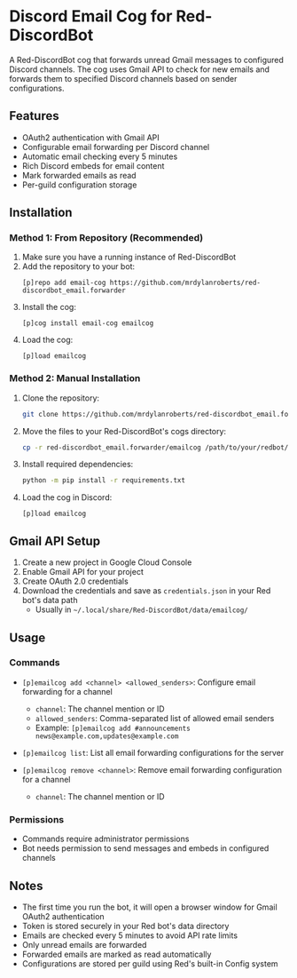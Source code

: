 # Discord Email Cog for Red-DiscordBot

A Red-DiscordBot cog that forwards unread Gmail messages to configured Discord channels. The cog uses Gmail API to check for new emails and forwards them to specified Discord channels based on sender configurations.

## Features

- OAuth2 authentication with Gmail API
- Configurable email forwarding per Discord channel
- Automatic email checking every 5 minutes
- Rich Discord embeds for email content
- Mark forwarded emails as read
- Per-guild configuration storage

## Installation

### Method 1: From Repository (Recommended)

1. Make sure you have a running instance of Red-DiscordBot
2. Add the repository to your bot:
   ```
   [p]repo add email-cog https://github.com/mrdylanroberts/red-discordbot_email.forwarder
   ```
3. Install the cog:
   ```
   [p]cog install email-cog emailcog
   ```
4. Load the cog:
   ```
   [p]load emailcog
   ```

### Method 2: Manual Installation

1. Clone the repository:
   ```bash
   git clone https://github.com/mrdylanroberts/red-discordbot_email.forwarder
   ```
2. Move the files to your Red-DiscordBot's cogs directory:
   ```bash
   cp -r red-discordbot_email.forwarder/emailcog /path/to/your/redbot/cogs/
   ```
3. Install required dependencies:
   ```bash
   python -m pip install -r requirements.txt
   ```
4. Load the cog in Discord:
   ```
   [p]load emailcog
   ```

## Gmail API Setup

1. Create a new project in Google Cloud Console
2. Enable Gmail API for your project
3. Create OAuth 2.0 credentials
4. Download the credentials and save as `credentials.json` in your Red bot's data path
   - Usually in `~/.local/share/Red-DiscordBot/data/emailcog/`

## Usage

### Commands

- `[p]emailcog add <channel> <allowed_senders>`: Configure email forwarding for a channel
  - `channel`: The channel mention or ID
  - `allowed_senders`: Comma-separated list of allowed email senders
  - Example: `[p]emailcog add #announcements news@example.com,updates@example.com`

- `[p]emailcog list`: List all email forwarding configurations for the server

- `[p]emailcog remove <channel>`: Remove email forwarding configuration for a channel
  - `channel`: The channel mention or ID

### Permissions

- Commands require administrator permissions
- Bot needs permission to send messages and embeds in configured channels

## Notes

- The first time you run the bot, it will open a browser window for Gmail OAuth2 authentication
- Token is stored securely in your Red bot's data directory
- Emails are checked every 5 minutes to avoid API rate limits
- Only unread emails are forwarded
- Forwarded emails are marked as read automatically
- Configurations are stored per guild using Red's built-in Config system